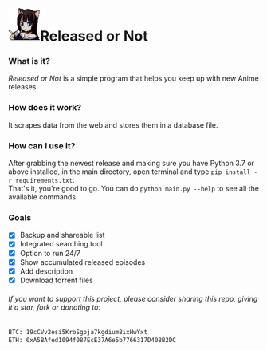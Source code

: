 <img align="left" width="64px" src="/src/neko.png" />

# Released or Not

### What is it?
*Released or Not* is a simple program that helps you keep up with new Anime releases.

### How does it work?
It scrapes data from the web and stores them in a database file.  

### How can I use it?
After grabbing the newest release and making sure you have Python 3.7 or above installed, in the main directory, open terminal and type `pip install -r requirements.txt`.  
That's it, you're good to go. You can do `python main.py --help` to see all the available commands.  

### Goals
- [x] Backup and shareable list
- [x] Integrated searching tool
- [x] Option to run 24/7
- [x] Show accumulated released episodes
- [x] Add description
- [x] Download torrent files
   
###### If you want to support this project, please consider sharing this repo, giving it a star, fork or donating to:  
```
BTC: 19cCVv2esi5KroSgpja7kgdium8ixHwYxt  
ETH: 0xA5BAfed1094f087EcE37A6e5b7766317D408B2DC
```

